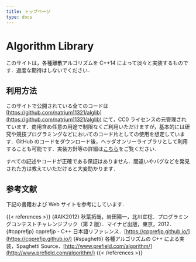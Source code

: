 ```yaml
---
title: トップページ
type: docs
---
```


# Algorithm Library
このサイトは，各種離散アルゴリズムを C++14 によって淡々と実装するものです．過度な期待はしないでください．

## 利用方法
このサイトで公開されている全てのコードは [https://github.com/natrium11321/alglib](https://github.com/natrium11321/alglib) にて，CC0 ライセンスの元管理されています．商用含め任意の用途で制限なくご利用いただけますが，基本的には研究や競技プログラミングなどにおいてのコード片としての使用を想定しています．GitHub のコードをダウンロード後，ヘッダオンリーライブラリとして利用することも可能です．実装方針等の詳細は[こちら](style)をご覧ください．

すべての記述やコードが正確である保証はありません．間違いやバグなどを発見された方は教えていただけると大変助かります．

## 参考文献
下記の書籍および Web サイトを参考にしています．

{{< references >}}
{#AIK2012}   秋葉拓哉，岩田陽一，北川宜稔．プログラミングコンテストチャレンジブック（第 2 版）．マイナビ出版，東京，2012．
{#cpprefjp}  cpprefjp - C++ 日本語リファレンス．[https://cpprefjp.github.io/](https://cpprefjp.github.io/)
{#spaghetti} 各種アルゴリズムの C++ による実装，Spaghetti Source．[http://www.prefield.com/algorithm/](http://www.prefield.com/algorithm/)
{{< /references >}}
